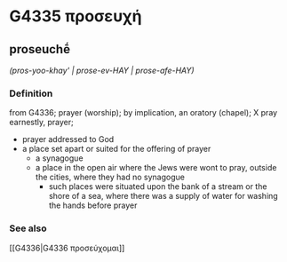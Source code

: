 # G4335 προσευχή

## proseuchḗ

_(pros-yoo-khay' | prose-ev-HAY | prose-afe-HAY)_

### Definition

from G4336; prayer (worship); by implication, an oratory (chapel); X pray earnestly, prayer; 

- prayer addressed to God
- a place set apart or suited for the offering of prayer
  - a synagogue
  - a place in the open air where the Jews were wont to pray, outside the cities, where they had no synagogue
    - such places were situated upon the bank of a stream or the shore of a sea, where there was a supply of water for washing the hands before prayer

### See also

[[G4336|G4336 προσεύχομαι]]
